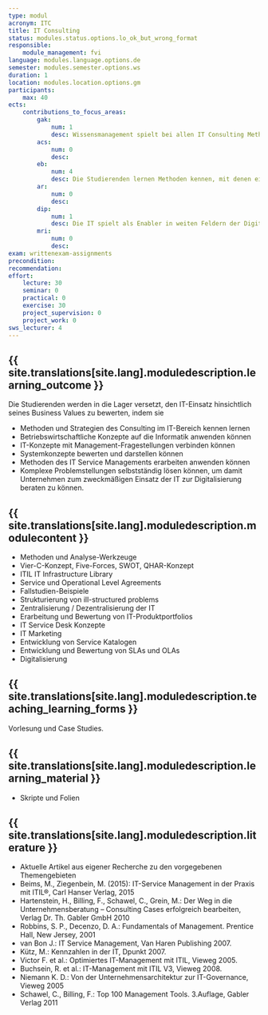 ```yaml
---
type: modul
acronym: ITC
title: IT Consulting
status: modules.status.options.lo_ok_but_wrong_format
responsible: 
    module_management: fvi
language: modules.language.options.de
semester: modules.semester.options.ws
duration: 1
location: modules.location.options.gm
participants: 
    max: 40
ects: 
    contributions_to_focus_areas:
        gak: 
            num: 1
            desc: Wissensmanagement spielt bei allen IT Consulting Methoden eine entscheidende Rolle. Insbesondere werden die Studierenden befähigt anhand von anonymisierten Fallstudien zu beurteilen, welche Methoden geeignet sind, um Wissen geeignet zu extrahieren, zu synthetisieren und in verschiedenen Kontexten zur Verfügung zu halten.
        acs: 
            num: 0
            desc:
        eb: 
            num: 4
            desc: Die Studierenden lernen Methoden kennen, mit denen einen Bewertung der IT hinsichtlich ihres Business Value möglich ist. Dazu setzen sie sich mit verschiedenen Ansätzen kritisch auseinander und wählen praxiserprobte Consulting Konzepte anhand von Case Studies um.
        ar: 
            num: 0
            desc:
        dip: 
            num: 1
            desc: Die IT spielt als Enabler in weiten Feldern der Digitalisierung eine entscheidende Rolle. Die Studierenden lernen, wie ein zukunftsfähiges IT Service Portfolio Management entwickelt und umgesetzt werden kann. Dabei ist das Change Management eine entscheidende Determinante.
        mri: 
            num: 0
            desc:
exam: writtenexam-assignments
precondition: 
recommendation: 
effort:
    lecture: 30
    seminar: 0
    practical: 0
    exercise: 30
    project_supervision: 0
    project_work: 0
sws_lecturer: 4  
---
```




## {{ site.translations[site.lang].moduledescription.learning_outcome }}
<!-- Learning Outcome -->

Die Studierenden werden in die Lager versetzt, den IT-Einsatz hinsichtlich seines Business Values zu bewerten, indem sie
* Methoden und Strategien des Consulting im IT-Bereich kennen lernen
* Betriebswirtschaftliche Konzepte auf die Informatik anwenden können
* IT-Konzepte mit Management-Fragestellungen verbinden können
* Systemkonzepte bewerten und darstellen können
* Methoden des IT Service Managements erarbeiten anwenden können
* Komplexe Problemstellungen selbstständig lösen können,
um damit Unternehmen zum zweckmäßigen Einsatz der IT zur Digitalisierung beraten zu können. 
  
## {{ site.translations[site.lang].moduledescription.modulecontent }}
<!-- Modulinhalt -->

*   Methoden und Analyse-Werkzeuge
*   Vier-C-Konzept, Five-Forces, SWOT, QHAR-Konzept
*   ITIL IT Infrastructure Library
*   Service und Operational Level Agreements
*   Fallstudien-Beispiele
*   Strukturierung von ill-structured problems
*   Zentralisierung / Dezentralisierung der IT
*   Erarbeitung und Bewertung von IT-Produktportfolios
*   IT Service Desk Konzepte
*   IT Marketing
*   Entwicklung von Service Katalogen
*   Entwicklung und Bewertung von SLAs und OLAs
*   Digitalisierung



## {{ site.translations[site.lang].moduledescription.teaching_learning_forms }}
<!-- Lehr- und Lernformen -->

Vorlesung und Case Studies. 


## {{ site.translations[site.lang].moduledescription.learning_material }}
<!-- Zur Verfügung gestelltes Lehrmaterial -->

*   Skripte und Folien

## {{ site.translations[site.lang].moduledescription.literature }}
<!-- Weiterführende Literatur -->

*   Aktuelle Artikel aus eigener Recherche zu den vorgegebenen Themengebieten
*   Beims, M., Ziegenbein, M. (2015): IT-Service Management in der Praxis mit ITIL®, Carl Hanser Verlag, 2015
*   Hartenstein, H., Billing, F., Schawel, C., Grein, M.: Der Weg in die Unternehmensberatung – Consulting Cases erfolgreich bearbeiten, Verlag Dr. Th. Gabler GmbH 2010
*   Robbins, S. P., Decenzo, D. A.: Fundamentals of Management. Prentice Hall, New Jersey, 2001
*   van Bon J.: IT Service Management, Van Haren Publishing 2007.
*   Kütz, M.: Kennzahlen in der IT, Dpunkt 2007.
*   Victor F. et al.: Optimiertes IT-Management mit ITIL, Vieweg 2005.
*   Buchsein, R. et al.: IT-Management mit ITIL V3, Vieweg 2008.
*   Niemann K. D.: Von der Unternehmensarchitektur zur IT-Governance, Vieweg 2005
*   Schawel, C., Billing, F.: Top 100 Management Tools. 3.Auflage, Gabler Verlag 2011
